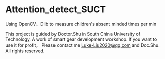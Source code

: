 # Attention_detect_SUCT
Using OpenCV、Dilb to measure children's absent minded times per min

This project is guided by Doctor.Shu in South China University of Technology, A work of smart gear development workshop.
If you want to use it for profit， Please contact me Luke-Liu2020@qq.com and Doc.Shu.
All rights reserved.
